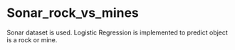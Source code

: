 # Sonar_rock_vs_mines
Sonar dataset is used.
Logistic Regression is implemented to predict object is a rock or mine.
